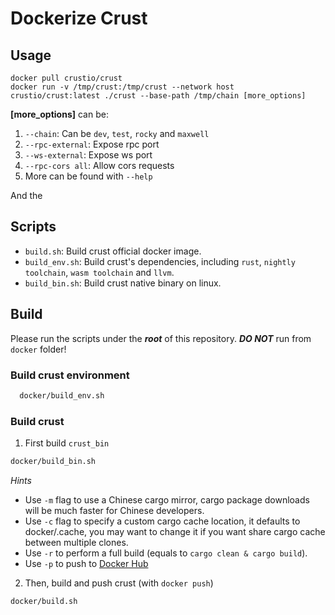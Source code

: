 # Dockerize Crust

## Usage

```shell
docker pull crustio/crust
docker run -v /tmp/crust:/tmp/crust --network host crustio/crust:latest ./crust --base-path /tmp/chain [more_options]
```

**[more_options]** can be:
1. `--chain`: Can be `dev`, `test`, `rocky` and `maxwell`
2. `--rpc-external`: Expose rpc port
3. `--ws-external`: Expose ws port
4. `--rpc-cors all`: Allow cors requests
5. More can be found with `--help`

And the 

## Scripts

- `build.sh`: Build crust official docker image.
- `build_env.sh`: Build crust's dependencies, including `rust`, `nightly toolchain`, `wasm toolchain` and `llvm`.
- `build_bin.sh`: Build crust native binary on linux.

## Build

Please run the scripts under the ***root*** of this repository. ***DO NOT*** run from `docker` folder!

### Build crust environment

```bash
  docker/build_env.sh
```

### Build crust

1. First build `crust_bin`

  ```bash
  docker/build_bin.sh
  ```

*Hints*

- Use `-m` flag to use a Chinese cargo mirror, cargo package downloads will be much faster for Chinese developers.
- Use `-c` flag to specify a custom cargo cache location,
    it defaults to docker/.cache, you may want to change it if you want share cargo cache between multiple clones.
- Use `-r` to perform a full build (equals to `cargo clean & cargo build`).
- Use `-p` to push to [Docker Hub](https://hub.docker.com/)

2. Then, build and push crust (with `docker push`)

  ```bash
  docker/build.sh
  ```
